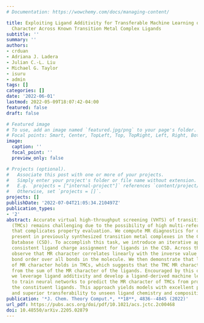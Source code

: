 ```yaml
---
# Documentation: https://wowchemy.com/docs/managing-content/

title: Exploiting Ligand Additivity for Transferable Machine Learning of Multireference
  Character Across Known Transition Metal Complex Ligands
subtitle: ''
summary: ''
authors:
- crduan
- Adriana J. Ladera
- Julian C.-L. Liu
- Michael G. Taylor
- isuru
- admin
tags: []
categories: []
date: '2022-06-01'
lastmod: 2022-05-09T18:07:42-04:00
featured: false
draft: false

# Featured image
# To use, add an image named `featured.jpg/png` to your page's folder.
# Focal points: Smart, Center, TopLeft, Top, TopRight, Left, Right, BottomLeft, Bottom, BottomRight.
image:
  caption: ''
  focal_point: ''
  preview_only: false

# Projects (optional).
#   Associate this post with one or more of your projects.
#   Simply enter your project's folder or file name without extension.
#   E.g. `projects = ["internal-project"]` references `content/project/deep-learning/index.md`.
#   Otherwise, set `projects = []`.
projects: []
publishDate: '2022-07-04T21:05:34.210497Z'
publication_types:
- '2'
abstract: Accurate virtual high-throughput screening (VHTS) of transition metal complexes
  (TMCs) remains challenging due to the possibility of high multi-reference (MR) character
  that complicates property evaluation. We compute MR diagnostics for over 5,000 ligands
  present in previously synthesized transition metal complexes in the Cambridge Structural
  Database (CSD). To accomplish this task, we introduce an iterative approach for
  consistent ligand charge assignment for ligands in the CSD. Across this set, we
  observe that MR character correlates linearly with the inverse value of the averaged
  bond order over all bonds in the molecule. We then demonstrate that ligand additivity
  of MR character holds in TMCs, which suggests that the TMC MR character can be inferred
  from the sum of the MR character of the ligands. Encouraged by this observation,
  we leverage ligand additivity and develop a ligand-derived machine learning representation
  to train neural networks to predict the MR character of TMCs from properties of
  the constituent ligands. This approach yields models with excellent performance
  and superior transferability to unseen ligand chemistry and compositions.
publication: '*J. Chem. Theory Comput.*, **18**, 4836--4845 (2022)'
url_pdf: https://pubs.acs.org/doi/pdf/10.1021/acs.jctc.2c00468
doi: 10.48550/arXiv.2205.02879
---
```

